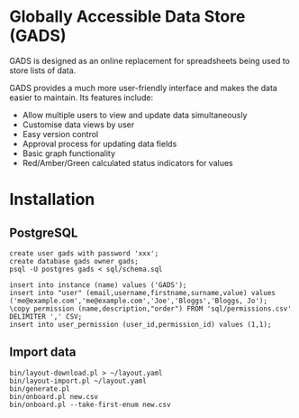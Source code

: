 Globally Accessible Data Store (GADS)
=====================================

GADS is designed as an online replacement for spreadsheets being used to store lists of data.

GADS provides a much more user-friendly interface and makes the data easier to maintain. Its features include:

- Allow multiple users to view and update data simultaneously
- Customise data views by user
- Easy version control
- Approval process for updating data fields
- Basic graph functionality
- Red/Amber/Green calculated status indicators for values

# Installation

## PostgreSQL

```
create user gads with password 'xxx';
create database gads owner gads;
psql -U postgres gads < sql/schema.sql
```

```
insert into instance (name) values ('GADS');
insert into "user" (email,username,firstname,surname,value) values ('me@example.com','me@example.com','Joe','Bloggs','Bloggs, Jo');
\copy permission (name,description,"order") FROM 'sql/permissions.csv' DELIMITER ',' CSV;
insert into user_permission (user_id,permission_id) values (1,1);
```

## Import data
```
bin/layout-download.pl > ~/layout.yaml
bin/layout-import.pl ~/layout.yaml
bin/generate.pl
bin/onboard.pl new.csv
bin/onboard.pl --take-first-enum new.csv
```

